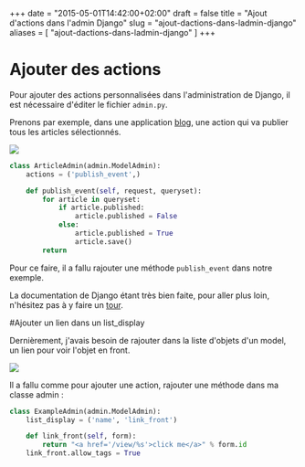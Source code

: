 +++
date = "2015-05-01T14:42:00+02:00"
draft = false
title = "Ajout d'actions dans l'admin Django"
slug = "ajout-dactions-dans-ladmin-django"
aliases = [
	"ajout-dactions-dans-ladmin-django"
]
+++
# Ajouter des actions

Pour ajouter des actions personnalisées dans l'administration de Django, il est nécessaire d'éditer le fichier `admin.py`.

Prenons par exemple, dans une application [blog](https://github.com/pabardina/django-blog), une action qui va publier tous les articles sélectionnés.

![](/images/2015/05/admin_1.png)

```python
class ArticleAdmin(admin.ModelAdmin):
    actions = ('publish_event',)

    def publish_event(self, request, queryset):
        for article in queryset:
            if article.published:
                article.published = False
            else:
                article.published = True
                article.save()
        return
```

Pour ce faire, il a fallu rajouter une méthode `publish_event` dans notre exemple.

La documentation de Django étant très bien faite, pour aller plus loin, n'hésitez pas à y faire un [tour](https://docs.djangoproject.com/en/1.7/ref/contrib/admin/actions/). 


#Ajouter un lien dans un list_display

Dernièrement, j'avais besoin de rajouter dans la liste d'objets d'un model, un lien pour voir l'objet en front.

![](/images/2015/05/admin_2.png)

Il a fallu comme pour ajouter une action, rajouter une méthode dans ma classe admin :

```python
class ExampleAdmin(admin.ModelAdmin):
    list_display = ('name', 'link_front')

    def link_front(self, form):
        return "<a href='/view/%s'>click me</a>" % form.id
    link_front.allow_tags = True
```


